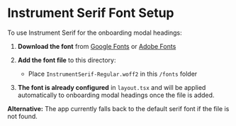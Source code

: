# Instrument Serif Font Setup

To use Instrument Serif for the onboarding modal headings:

1. **Download the font** from [Google Fonts](https://fonts.google.com/specimen/Instrument+Serif) or [Adobe Fonts](https://fonts.adobe.com/fonts/instrument-serif)

2. **Add the font file** to this directory:
   - Place `InstrumentSerif-Regular.woff2` in this `/fonts` folder

3. **The font is already configured** in `layout.tsx` and will be applied automatically to onboarding modal headings once the file is added.

**Alternative:** The app currently falls back to the default serif font if the file is not found.

